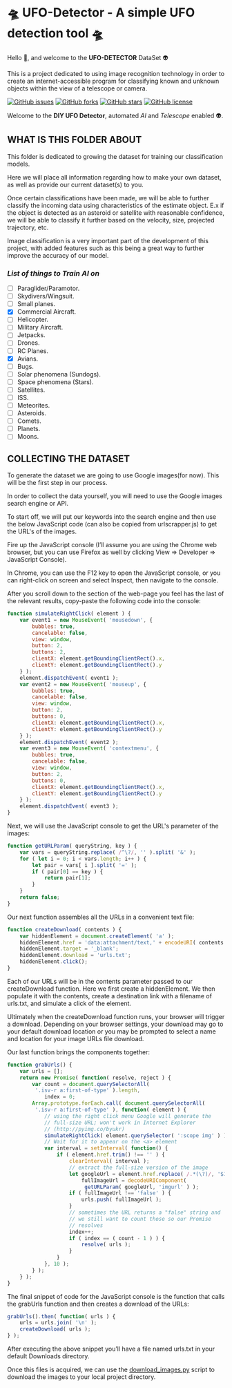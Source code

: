 # 🛸 UFO-Detector - A simple UFO detection tool 🛸

Hello 👋, and welcome to the **UFO-DETECTOR** DataSet 👽

 This is a project dedicated to using image recognition technology in order to create an internet-accessible program for classifying known and unknown objects within the view of a telescope or camera.

[![GitHub issues](https://img.shields.io/github/issues/ZanzyTHEbar/UFO-Detector?style=plastic)](https://github.com/ZanzyTHEbar/UFO-Detector/issues) [![GitHub forks](https://img.shields.io/github/forks/ZanzyTHEbar/UFO-Detector?style=plastic)](https://github.com/ZanzyTHEbar/UFO-Detector/network) [![GitHub stars](https://img.shields.io/github/stars/ZanzyTHEbar/UFO-Detector?style=plastic)](https://github.com/ZanzyTHEbar/UFO-Detector/stargazers) [![GitHub license](https://img.shields.io/github/license/ZanzyTHEbar/UFO-Detector?style=plastic)](https://github.com/ZanzyTHEbar/UFO-Detector/blob/main/LICENSE)

Welcome to the **DIY UFO Detector**, automated *AI* and *Telescope* enabled 👽.

## WHAT IS THIS FOLDER ABOUT

This folder is dedicated to growing the dataset for training our classification models.

Here we will place all information regarding how to make your own dataset, as well as provide our current dataset(s) to you.

Once certain classifications have been made, we will be able to further classify the incoming data using characteristics of the  estimate object. E.x if the object is detected as an asteroid or satellite with reasonable confidence, we will be able to classify it further based on the velocity, size, projected trajectory, etc.

Image classification is a very important part of the development of this project, with added features such as this being a great way to further improve the accuracy of our model.

### __*List of things to Train AI on*__

- [ ] Paraglider/Paramotor.  
- [ ] Skydivers/Wingsuit.
- [ ] Small planes.
- [x] Commercial Aircraft.
- [ ] Helicopter.
- [ ] Military Aircraft.
- [ ] Jetpacks.
- [ ] Drones.
- [ ] RC Planes.
- [x] Avians.
- [ ] Bugs.
- [ ] Solar phenomena (Sundogs).
- [ ] Space phenomena (Stars).
- [ ] Satellites.
- [ ] ISS.
- [ ] Meteorites.
- [ ] Asteroids.
- [ ] Comets.
- [ ] Planets.
- [ ] Moons.

## COLLECTING THE DATASET

To generate the dataset we are going to use Google images(for now). This will be the first step in our process.

In order to collect the data yourself, you will need to use the Google images search engine or API.

To start off, we will put our keywords into the search engine and then use the below JavaScript code (can also be copied from urlscrapper.js) to get the URL's of the images.

Fire up the JavaScript console (I’ll assume you are using the Chrome web browser, but you can use Firefox as well by clicking View => Developer => JavaScript Console).

In Chrome, you can use the F12 key to open the JavaScript console, or you can right-click on screen and select Inspect, then navigate to the console.

After you scroll down to the section of the web-page you feel has the last of the relevant results, copy-paste the following code into the console:

```js
function simulateRightClick( element ) {
    var event1 = new MouseEvent( 'mousedown', {
        bubbles: true,
        cancelable: false,
        view: window,
        button: 2,
        buttons: 2,
        clientX: element.getBoundingClientRect().x,
        clientY: element.getBoundingClientRect().y
    } );
    element.dispatchEvent( event1 );
    var event2 = new MouseEvent( 'mouseup', {
        bubbles: true,
        cancelable: false,
        view: window,
        button: 2,
        buttons: 0,
        clientX: element.getBoundingClientRect().x,
        clientY: element.getBoundingClientRect().y
    } );
    element.dispatchEvent( event2 );
    var event3 = new MouseEvent( 'contextmenu', {
        bubbles: true,
        cancelable: false,
        view: window,
        button: 2,
        buttons: 0,
        clientX: element.getBoundingClientRect().x,
        clientY: element.getBoundingClientRect().y
    } );
    element.dispatchEvent( event3 );
}
```

Next, we will use the JavaScript console to get the URL's parameter of the images:

```js
function getURLParam( queryString, key ) {
    var vars = queryString.replace( /^\?/, '' ).split( '&' );
    for ( let i = 0; i < vars.length; i++ ) {
        let pair = vars[ i ].split( '=' );
        if ( pair[0] == key ) {
            return pair[1];
        }
    }
    return false;
}
```

Our next function assembles all the URLs in a convenient text file:

```js
function createDownload( contents ) {
    var hiddenElement = document.createElement( 'a' );
    hiddenElement.href = 'data:attachment/text,' + encodeURI( contents );
    hiddenElement.target = '_blank';
    hiddenElement.download = 'urls.txt';
    hiddenElement.click();
}
```

Each of our URLs will be in the contents parameter passed to our createDownload function. Here we first create a hiddenElement. We then populate it with the contents, create a destination link with a filename of urls.txt, and simulate a click of the element.

Ultimately when the createDownload function runs, your browser will trigger a download. Depending on your browser settings, your download may go to your default download location or you may be prompted to select a name and location for your image URLs file download.

Our last function brings the components together:

```js
function grabUrls() {
    var urls = [];
    return new Promise( function( resolve, reject ) {
        var count = document.querySelectorAll(
         '.isv-r a:first-of-type' ).length,
            index = 0;
        Array.prototype.forEach.call( document.querySelectorAll(
         '.isv-r a:first-of-type' ), function( element ) {
            // using the right click menu Google will generate the
            // full-size URL; won't work in Internet Explorer
            // (http://pyimg.co/byukr)
            simulateRightClick( element.querySelector( ':scope img' ) );
            // Wait for it to appear on the <a> element
            var interval = setInterval( function() {
                if ( element.href.trim() !== '' ) {
                    clearInterval( interval );
                    // extract the full-size version of the image
                    let googleUrl = element.href.replace( /.*(\?)/, '$1' ),
                        fullImageUrl = decodeURIComponent(
                         getURLParam( googleUrl, 'imgurl' ) );
                    if ( fullImageUrl !== 'false' ) {
                        urls.push( fullImageUrl );
                    }
                    // sometimes the URL returns a "false" string and
                    // we still want to count those so our Promise
                    // resolves
                    index++;
                    if ( index == ( count - 1 ) ) {
                        resolve( urls );
                    }
                }
            }, 10 );
        } );
    } );
}
```

The final snippet of code for the JavaScript console is the function that calls the grabUrls function and then creates a download of the URLs:

```js
grabUrls().then( function( urls ) {
    urls = urls.join( '\n' );
    createDownload( urls );
} );
```

After executing the above snippet you’ll have a file named urls.txt in your default Downloads directory.

Once this files is acquired, we can use the [download_images.py](UFO-Detector\download_images.py)
script to download the images to your local project directory.
